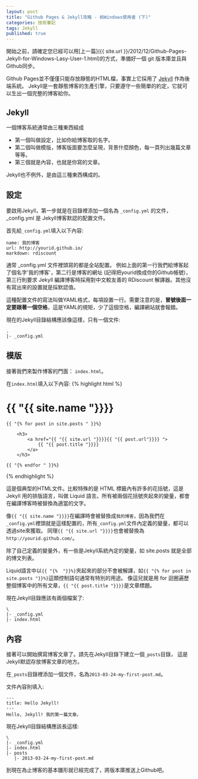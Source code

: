 ```yaml
---
layout: post
title: "Github Pages & Jekyll攻略 - 給Windows使用者 (下)"
categories: 技術筆記
tags: Jekyll
published: true
---
```


開始之前，請確定您已經可以用[上一篇]({{ site.url }}/2012/12/Github-Pages-Jekyll-for-Windows-Lasy-User-1.html)的方式，準備好一個 git 版本庫並且與Github同步。

Github Pages並不僅僅只能存放靜態的HTML檔，事實上它採用了 [Jekyll](https://github.com/mojombo/jekyll) 作為後端系統。
Jekyll是一套靜態博客的生產引擎，只要遵守一些簡單的約定，它就可以生出一個完整的博客給你。


## Jekyll

一個博客系統通常由三種東西組成

* 第一個叫做設定，比如你給博客取的名字。
* 第二個叫做模版，博客版面要怎麼呈現，背景什麼顏色，每一頁列出幾篇文章等等。
* 第三個就是內容，也就是你寫的文章。

Jekyll也不例外，是由這三種東西構成的。

## 設定

要啟用Jekyll，第一步就是在目錄裡添加一個名為 `_config.yml` 的文件，_config.yml 是 Jekyll博客默認的配置文件。

首先給`_config.yml`填入以下內容:

    name: 我的博客
    url: http://yourid.github.io/
    markdown: rdiscount

通常 _config.yml 文件裡頭寫的都是全站配置。
例如上面的第一行我們給博客起了個名字'我的博客'，第二行是博客的網址 (記得把yourid換成你的Github帳號)，第三行則要求 Jekyll 編譯博客時採用對中文較友善的 RDiscount 解譯器。其他沒有寫出來的設置就是採默認值。

這種配置文件的寫法叫做YAML格式，每項設置一行。需要注意的是，**冒號後面一定要跟著一個空格**，這是YAML的規矩，少了這個空格，編譯網站就會報錯。

現在的Jekyll目錄結構應該像這樣，只有一個文件:

    .
    |- _config.yml


## 模版

接著我們來製作博客的門面： `index.html`。

在`index.html`填入以下內容:
{% highlight html %}
<!DOCTYPE html>
<html>
<head></head>
<body>
    <h1>{{ "{{ site.name "}}}}</h1>

    {{ "{% for post in site.posts " }}%}

        <h3>
            <a href="{{ "{{ site.url "}}}}{{ "{{ post.url"}}}} ">
                {{ "{{ post.title "}}}}
            </a>
        </h3>

    {{ "{% endfor " }}%}
</boby>
</html>
{% endhighlight %}

這是個典型的HTML文件。比較特殊的是 HTML 標籤內有許多的花括號，這是Jekyll 用的排版語言，叫做 Liquid 語言。所有被兩個花括號夾起來的變量，都會在編譯博客時被替換為適當的文字。

像`{{ "{{ site.name "}}}}`在編譯時會被替換成`我的博客`，因為我們在`_config.yml`裡頭就是這樣配置的，所有`_config.yml`文件內定義的變量，都可以透過site來獲取。 同理`{{ "{{ site.url "}}}}`也會被替換為`http://yourid.github.com/`。

除了自己定義的變量外，有一些是Jekyll系統內定的變量，如 site.posts 就是全部的博文列表。

Liquid語言中以`{{ "{%  "}}%}`夾起來的部分不會被解譯，如`{{ "{% for post in site.posts "}}%}`這類控制語句通常有特別的用途。 像這兒就是用 for 迴圈遍歷整個博客中的所有文章，`{{ "{{ post.title "}}}}`是文章標題。

現在Jekyll目錄應該有兩個檔案了:

    \
    |- _config.yml
    |- index.html

## 內容

接著可以開始撰寫博客文章了。請先在Jekyll目錄下建立一個`_posts`目錄，
這是Jekyll默認存放博客文章的地方。

在`_posts`目錄裡添加一個文件，名為`2013-03-24-my-first-post.md`。

文件內容則填入:

    ---
    title: Hello Jekyll!
    ---
    Hello, Jekyll! 我的第一篇文章。

現在Jekyll目錄結構應該長這樣:

    \
    |- _config.yml
    |- index.html
    |- posts
       |- 2013-03-24-my-first-post.md

到現在為止博客的基本雛形就已經完成了，將版本庫推送上Github吧。


